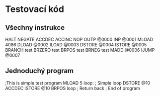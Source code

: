 # Testovací kód
## Všechny instrukce

HALT
NEGATE
ACCDEC
ACCINC
NOP
OUTP @0000
INP @0001
MLOAD 4086
DLOAD @0002
ILOAD @0003
DSTORE @0004
ISTORE @0005
BRANCH test
BRZERO test
BRPOS test
BRNEG test
MADD @0006
IJUMP @0007

## Jednoduchý program

;This is simple test program
MLOAD 5
loop:               ; Simple loop
    DSTORE @10
    ACCDEC
    ISTORE @10
    BRPOS loop      ; Return back
    ; End of program
